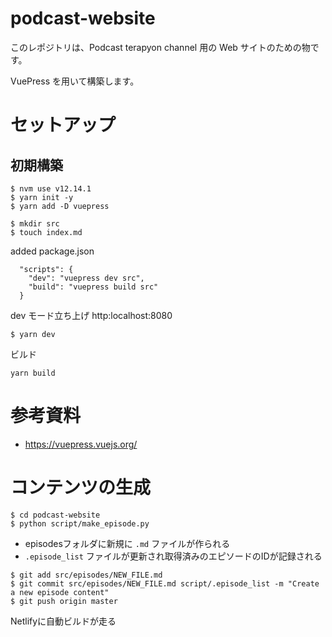 # podcast-website

このレポジトリは、Podcast terapyon channel 用の Web サイトのための物です。

VuePress を用いて構築します。

# セットアップ

## 初期構築

```
$ nvm use v12.14.1
$ yarn init -y
$ yarn add -D vuepress
```

```
$ mkdir src
$ touch index.md
```

added package.json

```
  "scripts": {
    "dev": "vuepress dev src",
    "build": "vuepress build src"
  }
```

dev モード立ち上げ
http:localhost:8080

```
$ yarn dev
```

ビルド

```
yarn build
```

# 参考資料

- https://vuepress.vuejs.org/


# コンテンツの生成

```
$ cd podcast-website
$ python script/make_episode.py
```

- episodesフォルダに新規に `.md` ファイルが作られる
- `.episode_list` ファイルが更新され取得済みのエピソードのIDが記録される

```
$ git add src/episodes/NEW_FILE.md
$ git commit src/episodes/NEW_FILE.md script/.episode_list -m "Create a new episode content"
$ git push origin master
```

Netlifyに自動ビルドが走る
